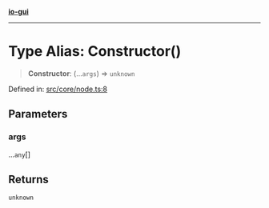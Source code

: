 [**io-gui**](../README.md)

***

# Type Alias: Constructor()

> **Constructor**: (...`args`) => `unknown`

Defined in: [src/core/node.ts:8](https://github.com/io-gui/io/blob/main/src/core/node.ts#L8)

## Parameters

### args

...`any`[]

## Returns

`unknown`
